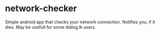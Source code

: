 network-checker
===============

Simple android app that checks your network connection. Notifies you, if it dies.
May be usefull for some dialog.lk users.
